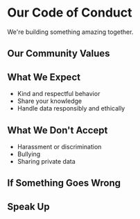 # Our Code of Conduct

We're building something amazing together.

## Our Community Values


## What We Expect

* Kind and respectful behavior
* Share your knowledge 
* Handle data responsibly and ethically

## What We Don't Accept

* Harassment or discrimination
* Bullying
* Sharing private data

## If Something Goes Wrong

## Speak Up
